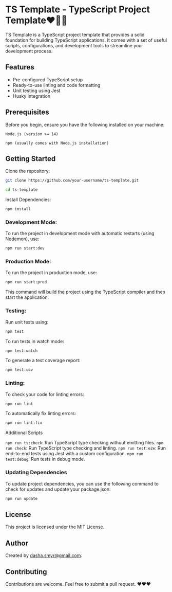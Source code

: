 # TS Template - TypeScript Project Template❤️️🍉🌸
TS Template is a TypeScript project template that provides a solid foundation for building TypeScript applications. It comes with a set of useful scripts, configurations, and development tools to streamline your development process. 

## Features
- Pre-configured TypeScript setup
- Ready-to-use linting and code formatting
- Unit testing using Jest
- Husky integration

## Prerequisites
Before you begin, ensure you have the following installed on your machine:

`Node.js (version >= 14)`

`npm (usually comes with Node.js installation)`

## Getting Started

Clone the repository:

```bash
git clone https://github.com/your-username/ts-template.git

cd ts-template
```

Install Dependencies:

```bash
npm install
```

### Development Mode:

To run the project in development mode with automatic restarts (using Nodemon), use:

```bash
npm run start:dev
```

### Production Mode:

To run the project in production mode, use:

```bash
npm run start:prod
```

This command will build the project using the TypeScript compiler and then start the application.

### Testing:

Run unit tests using:

```bash
npm test
```

To run tests in watch mode:

```bash
npm test:watch
```

To generate a test coverage report:

```bash
npm test:cov
```

### Linting:

To check your code for linting errors:

```bash
npm run lint
```

To automatically fix linting errors:

```bash
npm run lint:fix
```

Additional Scripts

`npm run ts:check`: Run TypeScript type checking without emitting files.
`npm run check`: Run TypeScript type checking and linting.
`npm run test:e2e`: Run end-to-end tests using Jest with a custom configuration.
`npm run test:debug`: Run tests in debug mode.

### Updating Dependencies
To update project dependencies, you can use the following command to check for updates and update your package.json:

```bash
npm run update
```

## License
This project is licensed under the MIT License.

## Author
Created by dasha.smyr@gmail.com.

## Contributing
Contributions are welcome. Feel free to submit a pull request. ❤️❤️❤️
